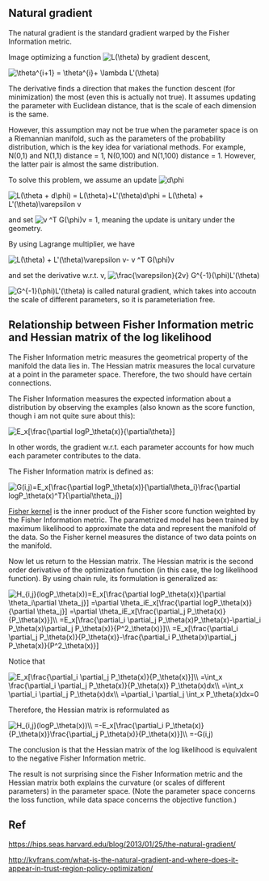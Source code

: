 ## Natural gradient
The natural gradient is the standard gradient warped by the Fisher Information metric.

Image optimizing a function <img src="https://latex.codecogs.com/gif.latex?L(\theta)" title="L(\theta)" /> by gradient descent, 

<img src="https://latex.codecogs.com/gif.latex?\theta^{i&plus;1}&space;=&space;\theta^{i}&plus;&space;\lambda&space;L'(\theta)" title="\theta^{i+1} = \theta^{i}+ \lambda L'(\theta)" />

The derivative finds a direction that makes the function descent (for minimization) the most (even this is actually not true).
It assumes updating the parameter with Euclidean distance, that is the scale of each dimension is the same.

However, this assumption may not be true when the parameter space is on a Riemannian manifold, 
such as the parameters of the probability distribution, which is the key idea for variational methods.
For example, N(0,1) and N(1,1) distance = 1, N(0,100) and N(1,100) distance = 1. 
However, the latter pair is almost the same distribution.

To solve this problem, we assume an update <img src="https://latex.codecogs.com/gif.latex?d\phi" title="d\phi" />

<img src="https://latex.codecogs.com/gif.latex?L(\theta&space;&plus;&space;d\phi)&space;=&space;L(\theta)&plus;L'(\theta)d\phi&space;=&space;L(\theta)&space;&plus;&space;L'(\theta)\varepsilon&space;v" title="L(\theta + d\phi) = L(\theta)+L'(\theta)d\phi = L(\theta) + L'(\theta)\varepsilon v" />

and set <img src="https://latex.codecogs.com/gif.latex?v&space;^T&space;G(\phi)v&space;=&space;1" title="v ^T G(\phi)v = 1" />, meaning
the update is unitary under the geometry.

By using Lagrange multiplier, we have 

<img src="https://latex.codecogs.com/gif.latex?L(\theta)&space;&plus;&space;L'(\theta)\varepsilon&space;v-&space;v&space;^T&space;G(\phi)v" title="L(\theta) + L'(\theta)\varepsilon v- v ^T G(\phi)v" />

and set the derivative w.r.t. v, <img src="https://latex.codecogs.com/gif.latex?\frac{\varepsilon}{2v}&space;G^{-1}(\phi)L'(\theta)" title="\frac{\varepsilon}{2v} G^{-1}(\phi)L'(\theta)" />

<img src="https://latex.codecogs.com/gif.latex?G^{-1}(\phi)L'(\theta)" title="G^{-1}(\phi)L'(\theta)" /> is called natural gradient, which takes into accoutn the scale of different parameters, so it is parameteriation free.

## Relationship between Fisher Information metric and Hessian matrix of the log likelihood
The Fisher Information metric measures the geometrical property of the manifold the data lies in.
The Hessian matrix measures the local curvature at a point in the parameter space.
Therefore, the two should have certain connections.

The Fisher Information measures the expected information about a distribution by observing the  examples (also known as the score function, though i am not quite sure about this):
<!--E_x[\frac{\partial logP_\theta(x)}{\partial\theta}]-->
<img src="https://latex.codecogs.com/gif.latex?E_x[\frac{\partial&space;logP_\theta(x)}{\partial\theta}]" title="E_x[\frac{\partial logP_\theta(x)}{\partial\theta}]" />

In other words, the gradient w.r.t. each parameter accounts for how much each parameter contributes to the data.

The Fisher Information matrix is defined as:
<!--G(i,j)=E_x[\frac{\partial logP_\theta(x)}{\partial\theta_i}\frac{\partial logP_\theta(x)^T}{\partial\theta_j}]-->
<img src="https://latex.codecogs.com/gif.latex?G(i,j)=E_x[\frac{\partial&space;logP_\theta(x)}{\partial\theta_i}\frac{\partial&space;logP_\theta(x)^T}{\partial\theta_j}]" title="G(i,j)=E_x[\frac{\partial logP_\theta(x)}{\partial\theta_i}\frac{\partial logP_\theta(x)^T}{\partial\theta_j}]" />

[Fisher kernel](https://github.com/Scott-Alex/mixture_Fisher-Kernel) is the inner product of the Fisher score function weighted by the Fisher Information metric.
The parametrized model has been trained by maximum likelihood to approximate the data and represent the manifold of the data. So the Fisher kernel measures the distance of two data points on the manifold.

Now let us return to the Hessian matrix. The Hessian matrix is the second order derivative of the optimization function (in this case, the log likelihood function). By using chain rule, its formulation is generalized as:
<!--H_{i,j}(logP_\theta(x))=E_x[\frac{\partial logP_\theta(x)}{\partial \theta_i\partial \theta_j}]
=\partial \theta_iE_x[\frac{\partial logP_\theta(x)}{\partial \theta_j}]
=\partial \theta_iE_x[\frac{\partial_j P_\theta(x)}{P_\theta(x)}]\\
=E_x[\frac{\partial_i \partial_j P_\theta(x)P_\theta(x)-\partial_i P_\theta(x)\partial_j P_\theta(x)}{P^2_\theta(x)}]\\
=E_x[\frac{\partial_i \partial_j P_\theta(x)}{P_\theta(x)}-\frac{\partial_i P_\theta(x)\partial_j P_\theta(x)}{P^2_\theta(x)}]-->
<img src="https://latex.codecogs.com/gif.latex?H_{i,j}(logP_\theta(x))=E_x[\frac{\partial&space;logP_\theta(x)}{\partial&space;\theta_i\partial&space;\theta_j}]&space;=\partial&space;\theta_iE_x[\frac{\partial&space;logP_\theta(x)}{\partial&space;\theta_j}]&space;=\partial&space;\theta_iE_x[\frac{\partial_j&space;P_\theta(x)}{P_\theta(x)}]\\&space;=E_x[\frac{\partial_i&space;\partial_j&space;P_\theta(x)P_\theta(x)-\partial_i&space;P_\theta(x)\partial_j&space;P_\theta(x)}{P^2_\theta(x)}]\\&space;=E_x[\frac{\partial_i&space;\partial_j&space;P_\theta(x)}{P_\theta(x)}-\frac{\partial_i&space;P_\theta(x)\partial_j&space;P_\theta(x)}{P^2_\theta(x)}]" title="H_{i,j}(logP_\theta(x))=E_x[\frac{\partial logP_\theta(x)}{\partial \theta_i\partial \theta_j}] =\partial \theta_iE_x[\frac{\partial logP_\theta(x)}{\partial \theta_j}] =\partial \theta_iE_x[\frac{\partial_j P_\theta(x)}{P_\theta(x)}]\\ =E_x[\frac{\partial_i \partial_j P_\theta(x)P_\theta(x)-\partial_i P_\theta(x)\partial_j P_\theta(x)}{P^2_\theta(x)}]\\ =E_x[\frac{\partial_i \partial_j P_\theta(x)}{P_\theta(x)}-\frac{\partial_i P_\theta(x)\partial_j P_\theta(x)}{P^2_\theta(x)}]" />

Notice that
<!--E_x[\frac{\partial_i \partial_j P_\theta(x)}{P_\theta(x)}]\\
=\int_x \frac{\partial_i \partial_j P_\theta(x)}{P_\theta(x)} P_\theta(x)dx\\
=\int_x \partial_i \partial_j P_\theta(x)dx\\
=\partial_i \partial_j \int_x P_\theta(x)dx=0-->
<img src="https://latex.codecogs.com/gif.latex?E_x[\frac{\partial_i&space;\partial_j&space;P_\theta(x)}{P_\theta(x)}]\\&space;=\int_x&space;\frac{\partial_i&space;\partial_j&space;P_\theta(x)}{P_\theta(x)}&space;P_\theta(x)dx\\&space;=\int_x&space;\partial_i&space;\partial_j&space;P_\theta(x)dx\\&space;=\partial_i&space;\partial_j&space;\int_x&space;P_\theta(x)dx=0" title="E_x[\frac{\partial_i \partial_j P_\theta(x)}{P_\theta(x)}]\\ =\int_x \frac{\partial_i \partial_j P_\theta(x)}{P_\theta(x)} P_\theta(x)dx\\ =\int_x \partial_i \partial_j P_\theta(x)dx\\ =\partial_i \partial_j \int_x P_\theta(x)dx=0" />

Therefore, the Hessian matrix is reformulated as 
<!--H_{i,j}(logP_\theta(x))\\
=-E_x[\frac{\partial_i P_\theta(x)}{P_\theta(x)}\frac{\partial_j P_\theta(x)}{P_\theta(x)}]\\
=-G(i,j)-->
<img src="https://latex.codecogs.com/gif.latex?H_{i,j}(logP_\theta(x))\\&space;=-E_x[\frac{\partial_i&space;P_\theta(x)}{P_\theta(x)}\frac{\partial_j&space;P_\theta(x)}{P_\theta(x)}]\\&space;=-G(i,j)" title="H_{i,j}(logP_\theta(x))\\ =-E_x[\frac{\partial_i P_\theta(x)}{P_\theta(x)}\frac{\partial_j P_\theta(x)}{P_\theta(x)}]\\ =-G(i,j)" />

The conclusion is that the Hessian matrix of the log likelihood is equivalent to the negative Fisher Information metric.

The result is not surprising since the Fisher Information metric and the Hessian matrix both explains the curvature (or scales of different parameters) in the parameter space. (Note the parameter space concerns the loss function, while data space concerns the objective function.)


## Ref
https://hips.seas.harvard.edu/blog/2013/01/25/the-natural-gradient/

http://kvfrans.com/what-is-the-natural-gradient-and-where-does-it-appear-in-trust-region-policy-optimization/
